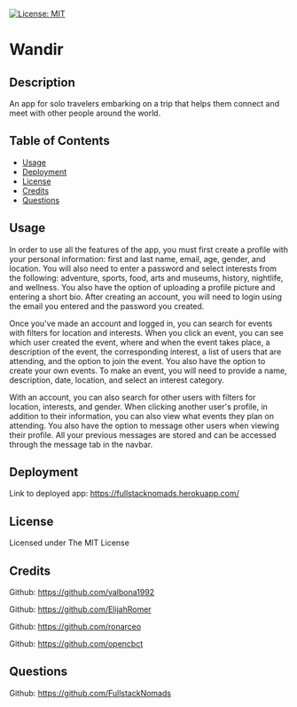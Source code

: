 [![License: MIT](https://img.shields.io/badge/License-MIT-yellow.svg)](https://opensource.org/licenses/MIT)

# Wandir
            
## Description
An app for solo travelers embarking on a trip that helps them connect and meet with other people around the world.

## Table of Contents
* [Usage](#usage)
* [Deployment](#deployment)
* [License](#license)
* [Credits](#credits)
* [Questions](#questions)           

## Usage
In order to use all the features of the app, you must first create a profile with your personal information: first and last name, email, age, gender, and location. You will also need to enter a password and select interests from the following: adventure, sports, food, arts and museums, history, nightlife, and wellness. You also have the option of uploading a profile picture and entering a short bio. After creating an account, you will need to login using the email you entered and the password you created.

Once you've made an account and logged in, you can search for events with filters for location and interests. When you click an event, you can see which user created the event, where and when the event takes place, a description of the event, the corresponding interest, a list of users that are attending, and the option to join the event. You also have the option to create your own events. To make an event, you will need to provide a name, description, date, location, and select an interest category.

With an account, you can also search for other users with filters for location, interests, and gender. When clicking another user's profile, in addition to their information, you can also view what events they plan on attending. You also have the option to message other users when viewing their profile. All your previous messages are stored and can be accessed through the message tab in the navbar.

## Deployment
Link to deployed app: https://fullstacknomads.herokuapp.com/
            
## License
Licensed under The MIT License

## Credits
Github: https://github.com/valbona1992

Github: https://github.com/ElijahRomer

Github: https://github.com/ronarceo

Github: https://github.com/opencbct
                 
## Questions
Github: https://github.com/FullstackNomads